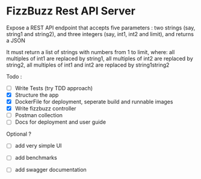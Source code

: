 # FizzBuzz Rest API Server

Expose a REST API endpoint that accepts five parameters : 
two strings (say, string1 and string2), 
and three integers (say, int1, int2 and limit), 
and returns a JSON

It must return a list of strings with numbers from 1 to limit, where:
all multiples of int1 are replaced by string1,
all multiples of int2 are replaced by string2,
all multiples of int1 and int2 are replaced by string1string2

Todo :
 - [ ] Write Tests (try TDD approach)
 - [x] Structure the app
 - [x] DockerFile for deployment, seperate build and runnable images
 - [x] Write fizzbuzz controller
 - [ ] Postman collection
 - [ ] Docs for deployment and user guide

Optional ?
 - [ ] add very simple UI
 - [ ] add benchmarks
 - [ ] add swagger documentation


